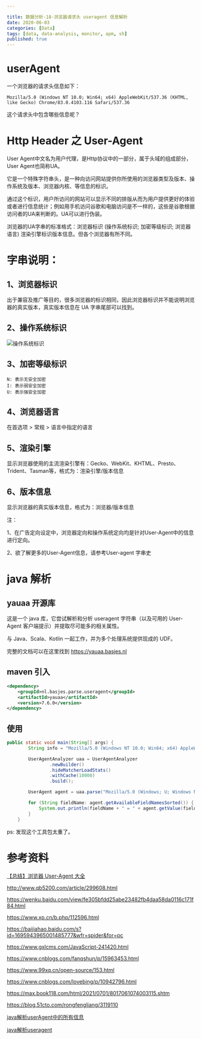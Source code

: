```yaml
---

title: 数据分析-18-浏览器请求头 useragent 信息解析
date: 2020-06-03
categories: [Data]
tags: [data, data-analysis, monitor, apm, sh]
published: true
---
```



# userAgent 

一个浏览器的请求头信息如下：

```
Mozilla/5.0 (Windows NT 10.0; Win64; x64) AppleWebKit/537.36 (KHTML, like Gecko) Chrome/83.0.4103.116 Safari/537.36
```

这个请求头中包含哪些信息呢？

# Http Header 之 User-Agent

User Agent中文名为用户代理，是Http协议中的一部分，属于头域的组成部分，User Agent也简称UA。

它是一个特殊字符串头，是一种向访问网站提供你所使用的浏览器类型及版本、操作系统及版本、浏览器内核、等信息的标识。

通过这个标识，用户所访问的网站可以显示不同的排版从而为用户提供更好的体验或者进行信息统计；例如用手机访问谷歌和电脑访问是不一样的，这些是谷歌根据访问者的UA来判断的。UA可以进行伪装。

浏览器的UA字串的标准格式：浏览器标识 (操作系统标识; 加密等级标识; 浏览器语言) 渲染引擎标识版本信息。但各个浏览器有所不同。

# 字串说明：

## 1、浏览器标识

出于兼容及推广等目的，很多浏览器的标识相同，因此浏览器标识并不能说明浏览器的真实版本，真实版本信息在 UA 字串尾部可以找到。


## 2、操作系统标识

![操作系统标识](https://img-blog.csdn.net/20171224214554551?watermark/2/text/aHR0cDovL2Jsb2cuY3Nkbi5uZXQvdTAxMjE5NTIxNA==/font/5a6L5L2T/fontsize/400/fill/I0JBQkFCMA==/dissolve/70/gravity/SouthEast)

## 3、加密等级标识

```
N: 表示无安全加密
I: 表示弱安全加密
U: 表示强安全加密
```

## 4、浏览器语言

在首选项 > 常规 > 语言中指定的语言

## 5、渲染引擎

显示浏览器使用的主流渲染引擎有：Gecko、WebKit、KHTML、Presto、Trident、Tasman等，格式为：渲染引擎/版本信息

## 6、版本信息

显示浏览器的真实版本信息，格式为：浏览器/版本信息

注：

1、在广告定向设定中，浏览器定向和操作系统定向均是针对User-Agent中的信息进行定向。

2、欲了解更多的User-Agent信息，请参考User-agent 字串史

# java 解析

## yauaa 开源库

这是一个 java 库，它尝试解析和分析 useragent 字符串（以及可用的 User-Agent 客户端提示）并提取尽可能多的相关属性。

与 Java、Scala、Kotlin 一起工作，并为多个处理系统提供现成的 UDF。

完整的文档可以在这里找到 https://yauaa.basjes.nl


## maven 引入

```xml
<dependency>
    <groupId>nl.basjes.parse.useragent</groupId>
    <artifactId>yauaa</artifactId>
    <version>7.6.0</version>
</dependency>
```

## 使用

```java
public static void main(String[] args) {
        String info = "Mozilla/5.0 (Windows NT 10.0; Win64; x64) AppleWebKit/537.36 (KHTML, like Gecko) Chrome/83.0.4103.116 Safari/537.36";

        UserAgentAnalyzer uaa = UserAgentAnalyzer
                .newBuilder()
                .hideMatcherLoadStats()
                .withCache(10000)
                .build();

        UserAgent agent = uaa.parse("Mozilla/5.0 (Windows; U; Windows NT 5.1; en-US; rv:1.8.1.11) Gecko/20071127 Firefox/2.0.0.11");

        for (String fieldName: agent.getAvailableFieldNamesSorted()) {
            System.out.println(fieldName + " = " + agent.getValue(fieldName));
        }
    }
```

ps: 发现这个工具包太重了。



# 参考资料

[【总结】浏览器 User-Agent 大全](https://blog.csdn.net/u012195214/article/details/78889602)

http://www.qb5200.com/article/299608.html

https://wenku.baidu.com/view/fe305bfdd25abe23482fb4daa58da0116c171f84.html

https://www.xp.cn/b.php/112596.html

https://baijiahao.baidu.com/s?id=1695943965001485777&wfr=spider&for=pc

https://www.gxlcms.com/JavaScript-241420.html

https://www.cnblogs.com/fanqshun/p/15963453.html

https://www.99xq.cn/open-source/153.html

https://www.cnblogs.com/lovebing/p/10942796.html

https://max.book118.com/html/2021/0701/8017061074003115.shtm

https://blog.51cto.com/rongfengliang/3119110

[java解析userAgent中的所有信息](http://www.nz998.com/java/103059.html)

[java解析useragent](https://blog.csdn.net/qq_29329981/article/details/89669565)

